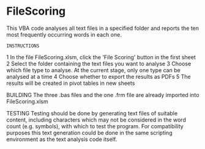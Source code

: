 # FileScoring

This VBA code analyses all text files in a specified folder and reports the ten most frequently occurring words in each one.

	INSTRUCTIONS
1	In the file FileScoring.xlsm, click the 'File Scoring' button in the first sheet
2	Select the folder containing the text files you want to analyse
3	Choose which file type to analyse. At the current stage, only one type can be analysed at a time
4	Choose whether to export the results as PDFs
5	The results will be created in pivot tables in new sheets

  BUILDING
The three .bas files and the one .frm file are already imported into FileScoring.xlsm

  TESTING
Testing should be done by generating text files of suitable content, including characters which may not be considered in the word count (e.g. symbols), with which to test the program. For compatibility purposes this text generation could be done in the same scripting environment as the text analysis code itself.


